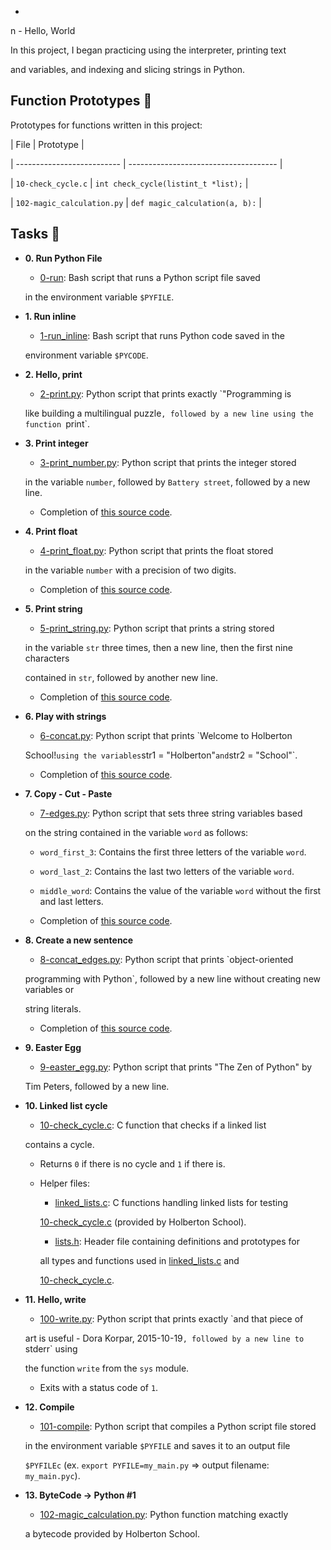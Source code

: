 *
n - Hello, World



In this project, I began practicing using the interpreter, printing text

and variables, and indexing and slicing strings in Python.



## Function Prototypes :floppy_disk:



Prototypes for functions written in this project:



| File                       | Prototype                             |

| -------------------------- | ------------------------------------- |

| `10-check_cycle.c`         | `int check_cycle(listint_t *list);`   |

| `102-magic_calculation.py` | `def magic_calculation(a, b):`        |



## Tasks :page_with_curl:



* **0. Run Python File**

  * [0-run](./0-run): Bash script that runs a Python script file saved

  in the environment variable `$PYFILE`.



* **1. Run inline**

  * [1-run_inline](./1-run_inline): Bash script that runs Python code saved in the

  environment variable `$PYCODE`.



* **2. Hello, print**

  * [2-print.py](./2-print.py): Python script that prints exactly `"Programming is

  like building a multilingual puzzle`, followed by a new line using the function `print`.



* **3. Print integer**

  * [3-print_number.py](./3-print_number.py): Python script that prints the integer stored

  in the variable `number`, followed by `Battery street`, followed by a new line.

  * Completion of [this source code](https://github.com/holbertonschool/0x00.py/blob/master/3-print_number.py).



* **4. Print float**

  * [4-print_float.py](./4-print_float.py): Python script that prints the float stored

  in the variable `number` with a precision of two digits.

  * Completion of [this source code](https://github.com/holbertonschool/0x00.py/blob/master/4-print_float.py).



* **5. Print string**

  * [5-print_string.py](./5-print_string.py): Python script that prints a string stored

  in the variable `str` three times, then a new line, then the first nine characters

  contained in `str`, followed by another new line.

  * Completion of [this source code](https://github.com/holbertonschool/0x00.py/blob/master/5-print_string.py).



* **6. Play with strings**

  * [6-concat.py](./6-concat.py): Python script that prints `Welcome to Holberton

  School!` using the variables `str1 = "Holberton"` and `str2 = "School"`.

  * Completion of [this source code](https://github.com/holbertonschool/0x00.py/blob/master/6-concat.py).



* **7. Copy - Cut - Paste**

  * [7-edges.py](./7-edges.py): Python script that sets three string variables based

  on the string contained in the variable `word` as follows:

  * `word_first_3`: Contains the first three letters of the variable `word`.

  * `word_last_2`: Contains the last two letters of the variable `word`.

  * `middle_word`: Contains the value of the variable `word` without the first and last letters.

  * Completion of [this source code](https://github.com/holbertonschool/0x00.py/blob/master/7-edges.py).



* **8. Create a new sentence**

  * [8-concat_edges.py](./8-concat_edges.py): Python script that prints `object-oriented

  programming with Python`, followed by a new line without creating new variables or

  string literals.

  * Completion of [this source code](https://github.com/holbertonschool/0x00.py/blob/master/8-concat_edges.py).



* **9. Easter Egg**

  * [9-easter_egg.py](./9-easter_egg.py): Python script that prints "The Zen of Python" by

  Tim Peters, followed by a new line.



* **10. Linked list cycle**

  * [10-check_cycle.c](./10-check_cycle.c): C function that checks if a linked list

  contains a cycle.

  * Returns `0` if there is no cycle and `1` if there is.

  * Helper files:

    * [linked_lists.c](./linked_lists.c): C functions handling linked lists for testing

    [10-check_cycle.c](./10-check_cycle.c) (provided by Holberton School).

    * [lists.h](./lists.h): Header file containing definitions and prototypes for

    all types and functions used in [linked_lists.c](./linked_lists.c) and

    [10-check_cycle.c](./10-check_cycle.c).



* **11. Hello, write**

  * [100-write.py](./100-write.py): Python script that prints exactly `and that piece of

  art is useful - Dora Korpar, 2015-10-19`, followed by a new line to `stderr` using

  the function `write` from the `sys` module.

  * Exits with a status code of `1`.



* **12. Compile**

  * [101-compile](./101-compile): Python script that compiles a Python script file stored

  in the environment variable `$PYFILE` and saves it to an output file

  `$PYFILEc` (ex. `export PYFILE=my_main.py` => output filename: `my_main.pyc`).



* **13. ByteCode -> Python #1**

  * [102-magic_calculation.py](./102-magic_calculation.py): Python function matching exactly

  a bytecode provided by Holberton School.
